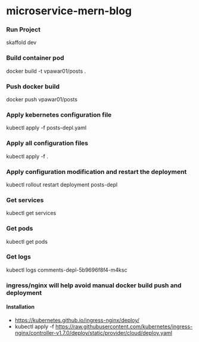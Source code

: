 # microservice-mern-blog

### Run Project
skaffold dev

### Build container pod
docker build -t vpawar01/posts .

### Push docker build
docker push vpawar01/posts

### Apply kebernetes configuration file
kubectl apply -f posts-depl.yaml

### Apply all configuration files
kubectl apply -f .

### Apply configuration modification and restart the deployment
kubectl rollout restart deployment posts-depl

### Get services
kubectl get services

### Get pods
kubectl get pods

### Get logs
kubectl logs comments-depl-5b9696f8f4-m4ksc

### ingress/nginx will help avoid manual docker build push and deployment

#### Installation 
- https://kubernetes.github.io/ingress-nginx/deploy/
- kubectl apply -f https://raw.githubusercontent.com/kubernetes/ingress-nginx/controller-v1.7.0/deploy/static/provider/cloud/deploy.yaml